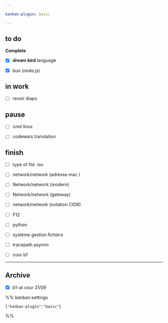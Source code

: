 ```yaml
---

kanban-plugin: basic

---
```


## to do

**Complete**
- [x] **dream bird** language
- [x] bun (node.js)


## in work

- [ ] revoir diapo


## pause

- [ ] cmd linux
- [ ] codewars translation


## finish

- [ ] type of file .iso
- [ ] network/network (adresse mac )
- [ ] Network/network (modern)
- [ ] Network/network (gateway)
- [ ] network/network (notation CIDR)
- [ ] F12
- [ ] python
- [ ] système gestion fichiers
- [ ] tracepath asymm
- [ ] cour b1


***

## Archive

- [x] b1-at cour 21/09

%% kanban:settings
```
{"kanban-plugin":"basic"}
```
%%